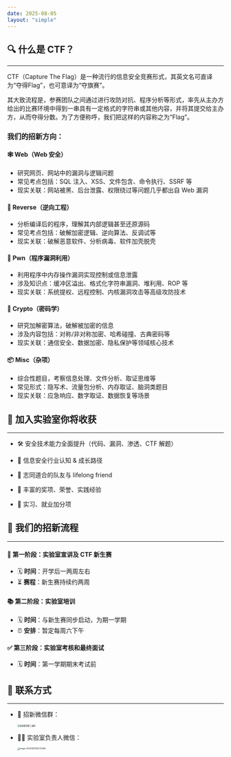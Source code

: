 ```yaml
---
date: 2025-08-05
layout: "simple"
---
```


## 🔍 什么是 CTF？

---

CTF（Capture The Flag）是一种流行的信息安全竞赛形式，其英文名可直译为“夺得Flag”，也可意译为“夺旗赛”。

其大致流程是，参赛团队之间通过进行攻防对抗、程序分析等形式，率先从主办方给出的比赛环境中得到一串具有一定格式的字符串或其他内容，并将其提交给主办方，从而夺得分数。为了方便称呼，我们把这样的内容称之为“Flag”。

### 我们的招新方向：



#### 🕸 Web（Web 安全）

- 研究网页、网站中的漏洞与逻辑问题
- 常见考点包括：SQL 注入、XSS、文件包含、命令执行、SSRF 等
- 现实关联：网站被黑、后台泄露、权限绕过等问题几乎都出自 Web 漏洞

#### 🧩 Reverse（逆向工程）

- 分析编译后的程序，理解其内部逻辑甚至还原源码
- 常见考点包括：破解加密逻辑、逆向算法、反调试等
- 现实关联：破解恶意软件、分析病毒、软件加壳脱壳

#### 🐚 Pwn（程序漏洞利用）

- 利用程序中内存操作漏洞实现控制或信息泄露
- 涉及知识点：缓冲区溢出、格式化字符串漏洞、堆利用、ROP 等
- 现实关联：系统提权、远程控制、内核漏洞攻击等高级攻防技术

#### 🔐 Crypto（密码学）

- 研究加解密算法，破解被加密的信息
- 涉及内容包括：对称/非对称加密、哈希碰撞、古典密码等
- 现实关联：通信安全、数据加密、隐私保护等领域核心技术

#### 📦 Misc（杂项）

- 综合性题目，考察信息处理、文件分析、取证思维等
- 常见形式：隐写术、流量包分析、内存取证、脑洞类题目
- 现实关联：应急响应、数字取证、数据恢复等场景







## 🎉 加入实验室你将收获

---

- 🛠  安全技术能力全面提升（代码、漏洞、渗透、CTF 解题）

- 🧠 信息安全行业认知 & 成长路径

- 👫 志同道合的队友与 lifelong friend

- 🏅 丰富的奖项、荣誉、实践经验

- 💼 实习、就业加分项

  

## 🎯 我们的招新流程

---

#### 🚩 第一阶段：实验室宣讲及 CTF 新生赛  
- 🗓 **时间**：开学后一两周左右  
- ⏳ **赛程**：新生赛持续约两周  

#### 📚 第二阶段：实验室培训  
- 🗓 **时间**：与新生赛同步启动，为期一学期  
- ⏰ **安排**：暂定每周六下午  

#### ✅ 第三阶段：实验室考核和最终面试  
- 🗓 **时间**：第一学期期末考试前



## 📮 联系方式

---


- 👥 招新微信群：

  <img src="../assets/image-20250805131608472.png" alt="招新微信群二维码" style="zoom:33%;" />

- 👨‍💼 实验室负责人微信：

  <img src="../assets/image-20250810182712948.png" alt="image-20250810182712948" style="zoom:33%;" />

  

  
  
  